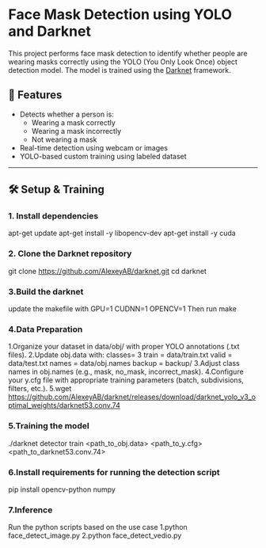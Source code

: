 # Face Mask Detection using YOLO and Darknet

This project performs face mask detection to identify whether people are wearing masks correctly using the YOLO (You Only Look Once) object detection model. The model is trained using the [Darknet](https://github.com/AlexeyAB/darknet) framework.

## 🚀 Features

- Detects whether a person is:
  - Wearing a mask correctly
  - Wearing a mask incorrectly
  - Not wearing a mask
- Real-time detection using webcam or images
- YOLO-based custom training using labeled dataset

---

## 🛠️ Setup & Training


### 1. Install dependencies
apt-get update
apt-get install -y libopencv-dev
apt-get install -y cuda


### 2. Clone the Darknet repository
git clone https://github.com/AlexeyAB/darknet.git
cd darknet


### 3.Build the darknet
update the makefile with 
GPU=1
CUDNN=1
OPENCV=1
Then run
make


### 4.Data Preparation
1.Organize your dataset in data/obj/ with proper YOLO annotations (.txt files).
2.Update obj.data with:
 classes= 3
 train  = data/train.txt
 valid  = data/test.txt
 names = data/obj.names
 backup = backup/
3.Adjust class names in obj.names (e.g., mask, no_mask, incorrect_mask).
4.Configure your y.cfg file with appropriate training parameters (batch, subdivisions, filters, etc.).
5.wget https://github.com/AlexeyAB/darknet/releases/download/darknet_yolo_v3_optimal_weights/darknet53.conv.74



### 5.Training the model
./darknet detector train <path_to_obj.data> <path_to_y.cfg> <path_to_darknet53.conv.74>


### 6.Install requirements for running the detection script
pip install opencv-python numpy



### 7.Inference
Run the python scripts based on the use case
1.python face_detect_image.py
2.python face_detect_vedio.py





